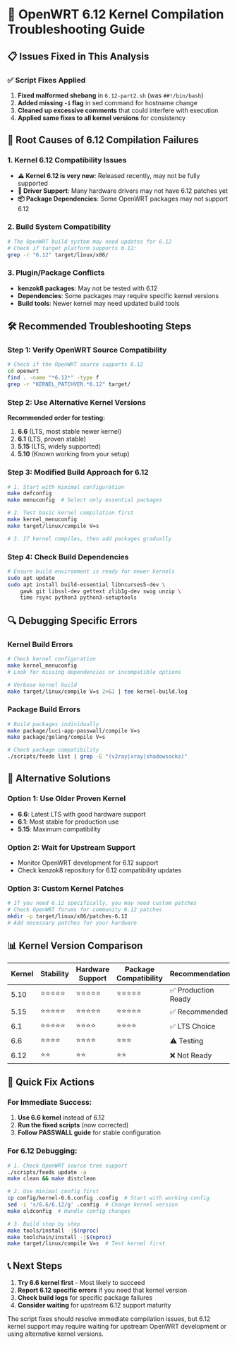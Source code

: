# 🔧 OpenWRT 6.12 Kernel Compilation Troubleshooting Guide

## 📋 **Issues Fixed in This Analysis**

### ✅ **Script Fixes Applied**
1. **Fixed malformed shebang** in `6.12-part2.sh` (was `##!/bin/bash`)
2. **Added missing `-i` flag** in sed command for hostname change
3. **Cleaned up excessive comments** that could interfere with execution
4. **Applied same fixes to all kernel versions** for consistency

## 🚨 **Root Causes of 6.12 Compilation Failures**

### **1. Kernel 6.12 Compatibility Issues**
- **⚠️ Kernel 6.12 is very new**: Released recently, may not be fully supported
- **🔌 Driver Support**: Many hardware drivers may not have 6.12 patches yet
- **📦 Package Dependencies**: Some OpenWRT packages may not support 6.12

### **2. Build System Compatibility**
```bash
# The OpenWRT build system may need updates for 6.12
# Check if target platform supports 6.12:
grep -r "6.12" target/linux/x86/
```

### **3. Plugin/Package Conflicts**
- **kenzok8 packages**: May not be tested with 6.12
- **Dependencies**: Some packages may require specific kernel versions
- **Build tools**: Newer kernel may need updated build tools

## 🛠️ **Recommended Troubleshooting Steps**

### **Step 1: Verify OpenWRT Source Compatibility**
```bash
# Check if the OpenWRT source supports 6.12
cd openwrt
find . -name "*6.12*" -type f
grep -r "KERNEL_PATCHVER.*6.12" target/
```

### **Step 2: Use Alternative Kernel Versions**
**Recommended order for testing:**
1. **6.6** (LTS, most stable newer kernel)
2. **6.1** (LTS, proven stable)
3. **5.15** (LTS, widely supported)
4. **5.10** (Known working from your setup)

### **Step 3: Modified Build Approach for 6.12**
```bash
# 1. Start with minimal configuration
make defconfig
make menuconfig  # Select only essential packages

# 2. Test basic kernel compilation first
make kernel_menuconfig
make target/linux/compile V=s

# 3. If kernel compiles, then add packages gradually
```

### **Step 4: Check Build Dependencies**
```bash
# Ensure build environment is ready for newer kernels
sudo apt update
sudo apt install build-essential libncurses5-dev \
    gawk git libssl-dev gettext zlib1g-dev swig unzip \
    time rsync python3 python3-setuptools
```

## 🔍 **Debugging Specific Errors**

### **Kernel Build Errors**
```bash
# Check kernel configuration
make kernel_menuconfig
# Look for missing dependencies or incompatible options

# Verbose kernel build
make target/linux/compile V=s 2>&1 | tee kernel-build.log
```

### **Package Build Errors**
```bash
# Build packages individually
make package/luci-app-passwall/compile V=s
make package/golang/compile V=s

# Check package compatibility
./scripts/feeds list | grep -E "(v2ray|xray|shadowsocks)"
```

## 🚀 **Alternative Solutions**

### **Option 1: Use Older Proven Kernel**
- **6.6**: Latest LTS with good hardware support
- **6.1**: Most stable for production use
- **5.15**: Maximum compatibility

### **Option 2: Wait for Upstream Support**
- Monitor OpenWRT development for 6.12 support
- Check kenzok8 repository for 6.12 compatibility updates

### **Option 3: Custom Kernel Patches**
```bash
# If you need 6.12 specifically, you may need custom patches
# Check OpenWRT forums for community 6.12 patches
mkdir -p target/linux/x86/patches-6.12
# Add necessary patches for your hardware
```

## 📊 **Kernel Version Comparison**

| Kernel | Stability | Hardware Support | Package Compatibility | Recommendation |
|--------|-----------|------------------|----------------------|----------------|
| 5.10   | ⭐⭐⭐⭐⭐ | ⭐⭐⭐⭐⭐ | ⭐⭐⭐⭐⭐ | ✅ Production Ready |
| 5.15   | ⭐⭐⭐⭐⭐ | ⭐⭐⭐⭐⭐ | ⭐⭐⭐⭐⭐ | ✅ Recommended |
| 6.1    | ⭐⭐⭐⭐⭐ | ⭐⭐⭐⭐ | ⭐⭐⭐⭐ | ✅ LTS Choice |
| 6.6    | ⭐⭐⭐⭐ | ⭐⭐⭐⭐ | ⭐⭐⭐ | ⚠️ Testing |
| 6.12   | ⭐⭐ | ⭐⭐ | ⭐⭐ | ❌ Not Ready |

## 🎯 **Quick Fix Actions**

### **For Immediate Success:**
1. **Use 6.6 kernel** instead of 6.12
2. **Run the fixed scripts** (now corrected)
3. **Follow PASSWALL guide** for stable configuration

### **For 6.12 Debugging:**
```bash
# 1. Check OpenWRT source tree support
./scripts/feeds update -a
make clean && make distclean

# 2. Use minimal config first
cp config/kernel-6.6.config .config  # Start with working config
sed -i 's/6.6/6.12/g' .config  # Change kernel version
make oldconfig  # Handle config changes

# 3. Build step by step
make tools/install -j$(nproc)
make toolchain/install -j$(nproc)
make target/linux/compile V=s  # Test kernel first
```

## 📞 **Next Steps**

1. **Try 6.6 kernel first** - Most likely to succeed
2. **Report 6.12 specific errors** if you need that kernel version
3. **Check build logs** for specific package failures
4. **Consider waiting** for upstream 6.12 support maturity

The script fixes should resolve immediate compilation issues, but 6.12 kernel support may require waiting for upstream OpenWRT development or using alternative kernel versions.